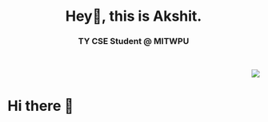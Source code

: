 <h1 align="center">Hey👋, this is Akshit.</h1>
<h3 align="center">TY CSE Student @ MITWPU </h3>
<br>
<p align="right"> <img src=https://komarev.com/ghpvc/?username=Akshit07012002 /> </p>


# Hi there 👋


<!--
**Akshit07012002/Akshit07012002** is a ✨ _special_ ✨ repository because its `README.md` (this file) appears on your GitHub profile.

Here are some ideas to get you started:

- 🔭 I’m currently working on ...
- 🌱 I’m currently learning ...
- 👯 I’m looking to collaborate on ...
- 🤔 I’m looking for help with ...
- 💬 Ask me about ...
- 📫 How to reach me: ...
- 😄 Pronouns: ...
- ⚡ Fun fact: ...
-->
